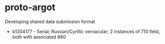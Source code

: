 # proto-argot
Developing shared data submission format

* b1304177 - Serial; Russian/Cyrillic vernacular; 2 instances of 710 field, both with associated 880
